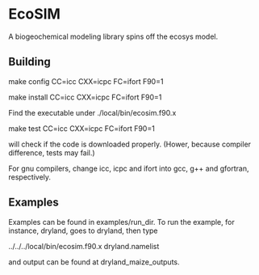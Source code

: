# EcoSIM

A biogeochemical modeling library spins off the ecosys model.

## Building

make config CC=icc CXX=icpc FC=ifort F90=1

make install CC=icc CXX=icpc FC=ifort F90=1

Find the executable under ./local/bin/ecosim.f90.x

make test CC=icc CXX=icpc FC=ifort F90=1

will check if the code is downloaded properly.  (Hower, because compiler difference, tests may fail.)

For gnu compilers, change icc, icpc and ifort into gcc, g++ and gfortran, respectively.

## Examples
Examples can be found in examples/run_dir.
To run the example, for instance, dryland, goes to dryland, then type

../../../local/bin/ecosim.f90.x dryland.namelist

and output can be found at dryland_maize_outputs.
